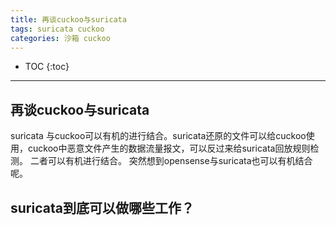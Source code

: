 ```yaml
---
title: 再谈cuckoo与suricata
tags: suricata cuckoo
categories: 沙箱 cuckoo
---
```


* TOC
{:toc}

---------------

## 再谈cuckoo与suricata

suricata 与cuckoo可以有机的进行结合。suricata还原的文件可以给cuckoo使用，cuckoo中恶意文件产生的数据流量报文，可以反过来给suricata回放规则检测。
二者可以有机进行结合。 突然想到opensense与suricata也可以有机结合呢。

## suricata到底可以做哪些工作？


